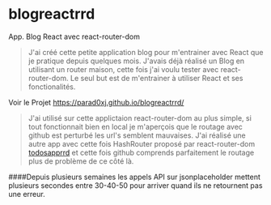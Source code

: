 # blogreactrrd

App. Blog React avec react-router-dom

> J'ai créé cette petite application blog pour m'entrainer avec React que je pratique depuis quelques mois. J'avais déjà réalisé un Blog en utilisant un router maison, cette fois j'ai voulu tester avec react-router-dom. Le seul but est de m'entrainer à utiliser React et ses fonctionalités.

Voir le Projet https://parad0xj.github.io/blogreactrrd/

> J'ai utilisé sur cette applictaion react-router-dom au plus simple, si tout fonctionnait bien en local je m'aperçois que le routage avec github est perturbé les url's semblent mauvaises. J'ai réalisé une autre app avec cette fois HashRouter proposé par react-router-dom [todosapprrd](https://github.com/Parad0xJ/todosapprrd) et cette fois github comprends parfaitement le routage plus de problème de ce côté là.

####Depuis plusieurs semaines les appels API sur jsonplaceholder mettent plusieurs secondes entre 30-40-50 pour arriver quand ils ne retournent pas une erreur.


